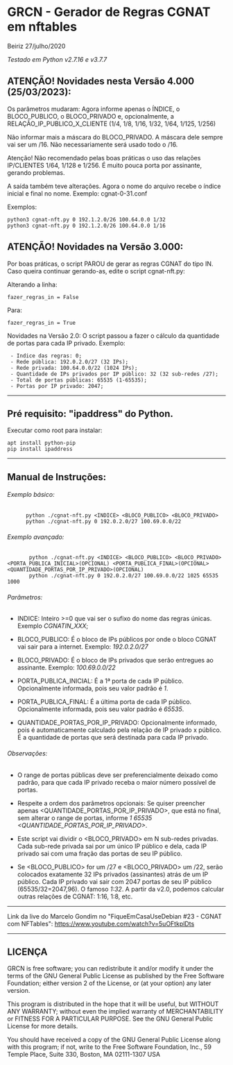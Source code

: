 # GRCN - Gerador de Regras CGNAT em nftables

Beiriz 27/julho/2020

_Testado em Python v2.7.16 e v3.7.7_


## ATENÇÃO! Novidades nesta Versão 4.000 (25/03/2023):

Os parâmetros mudaram: Agora informe apenas o ÍNDICE, o BLOCO_PUBLICO, o BLOCO_PRIVADO e, opcionalmente, a RELAÇÃO_IP_PUBLICO_X_CLIENTE (1/4, 1/8, 1/16, 1/32, 1/64, 1/125, 1/256)

Não informar mais a máscara do BLOCO_PRIVADO. A máscara dele sempre vai ser um /16. Não necessariamente será usado todo o /16.

Atenção! Não recomendado pelas boas práticas o uso das relações IP/CLIENTES 1/64, 1/128 e 1/256. É muito pouca porta por assinante, gerando problemas.

A saída também teve alterações. Agora o nome do arquivo recebe o índice inicial e final no nome. Exemplo: cgnat-0-31.conf

Exemplos:
```
python3 cgnat-nft.py 0 192.1.2.0/26 100.64.0.0 1/32
python3 cgnat-nft.py 0 192.1.2.0/26 100.64.0.0 1/16
```

## ATENÇÃO! Novidades na Versão 3.000:

Por boas práticas, o script PAROU de gerar as regras CGNAT do tipo IN. Caso queira continuar gerando-as, edite o script cgnat-nft.py:

Alterando a linha:
```
fazer_regras_in = False
```
Para:
```
fazer_regras_in = True
```

Novidades na Versão 2.0: O script passou a fazer o cálculo da quantidade de portas para cada IP privado. Exemplo:

```
 - Indice das regras: 0;
 - Rede pública: 192.0.2.0/27 (32 IPs);
 - Rede privada: 100.64.0.0/22 (1024 IPs);
 - Quantidade de IPs privados por IP público: 32 (32 sub-redes /27);
 - Total de portas públicas: 65535 (1-65535);
 - Portas por IP privado: 2047;
```


------------------------------------------------------------------------

## Pré requisito: "ipaddress" do Python.

Executar como root para instalar:

```
apt install python-pip
pip install ipaddress
```

------------------------------------------------------------------------
## Manual de Instruções:

###### Exemplo básico:

```
      python ./cgnat-nft.py <INDICE> <BLOCO_PUBLICO> <BLOCO_PRIVADO>
      python ./cgnat-nft.py 0 192.0.2.0/27 100.69.0.0/22
```

###### Exemplo avançado:

```
       python ./cgnat-nft.py <INDICE> <BLOCO_PUBLICO> <BLOCO_PRIVADO> <PORTA_PUBLICA_INICIAL>(OPCIONAL) <PORTA_PUBLICA_FINAL>(OPCIONAL> <QUANTIDADE_PORTAS_POR_IP_PRIVADO>(OPCIONAL)
       python ./cgnat-nft.py 0 192.0.2.0/27 100.69.0.0/22 1025 65535 1000
```

###### Parâmetros:

*  INDICE: Inteiro >=0 que vai ser o sufixo do nome das regras únicas. Exemplo *CGNATIN_XXX*;

* BLOCO_PUBLICO: É o bloco de IPs públicos por onde o bloco CGNAT vai sair para a internet. Exemplo: *192.0.2.0/27*

* BLOCO_PRIVADO: É o bloco de IPs privados que serão entregues ao assinante. Exemplo: *100.69.0.0/22*

* PORTA_PUBLICA_INICIAL: É a 1ª porta de cada IP público. Opcionalmente informada, pois seu valor padrão é *1*.

* PORTA_PUBLICA_FINAL: É a última porta de cada IP público. Opcionalmente informada, pois seu valor padrão é *65535*.

* QUANTIDADE_PORTAS_POR_IP_PRIVADO: Opcionalmente informado, pois é automaticamente calculado pela relação de IP privado x público. É a quantidade de portas que será destinada para cada IP privado.


###### Observações:

* O range de portas públicas deve ser preferencialmente deixado como padrão, para que cada IP privado receba o maior número possível de portas.

* Respeite a ordem dos parâmetros opcionais: Se quiser preencher apenas <QUANTIDADE_PORTAS_POR_IP_PRIVADO>, que está no final, sem alterar o range de portas, informe *1 65535 <QUANTIDADE_PORTAS_POR_IP_PRIVADO>*.

* Este script vai dividir o <BLOCO_PRIVADO> em N sub-redes privadas. Cada sub-rede privada sai por um único IP público e dela, cada IP privado sai com uma fração das portas de seu IP público.

* Se <BLOCO_PUBLICO> for um /27 e <BLOCO_PRIVADO> um /22, serão colocados exatamente 32 IPs privados (assinantes) atrás de um IP público. Cada IP privado vai sair com 2047 portas de seu IP público (65535/32=2047,96). O famoso *1:32*. A partir da v2.0, podemos calcular outras relações de CGNAT: 1:16, 1:8, etc.

------------------------------------------------------------------------

Link da live do Marcelo Gondim no "FiqueEmCasaUseDebian #23 - CGNAT com NFTables": https://www.youtube.com/watch?v=5uOFtkplDts

------------------------------------------------------------------------
## LICENÇA

GRCN is free software; you can redistribute it and/or modify
it under the terms of the GNU General Public License as published by
the Free Software Foundation; either version 2 of the License, or
(at your option) any later version.

This program is distributed in the hope that it will be useful,
but WITHOUT ANY WARRANTY; without even the implied warranty of
MERCHANTABILITY or FITNESS FOR A PARTICULAR PURPOSE.  See the
GNU General Public License for more details.

You should have received a copy of the GNU General Public License
along with this program; if not, write to the Free Software
Foundation, Inc., 59 Temple Place, Suite 330, Boston, MA  02111-1307  USA
